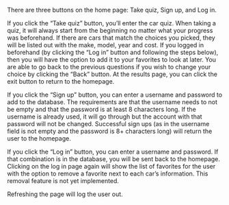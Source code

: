 There are three buttons on the home page: Take quiz, Sign up, and Log in.


If you click the “Take quiz” button, you’ll enter the car quiz. When taking a quiz, it will always start from the beginning no matter what your progress was beforehand. If there are cars that match the choices you picked, they will be listed out with the make, model, year and cost. If you logged in beforehand (by clicking the “Log in” button and following the steps below), then you will have the option to add it to your favorites to look at later. You are able to go back to the previous questions if you wish to change your choice by clicking the “Back” button. At the results page, you can click the exit button to return to the homepage.


If you click the “Sign up” button, you can enter a username and password to add to the database. The requirements are that the username needs to not be empty and that the password is at least 8 characters long. If the username is already used, it will go through but the account with that password will not be changed. Successful sign ups (as in the username field is not empty and the password is 8+ characters long) will return the user to the homepage.


If you click the “Log in” button, you can enter a username and password. If that combination is in the database, you will be sent back to the homepage. Clicking on the log in page again will show the list of favorites for the user with the option to remove a favorite next to each car’s information. This removal feature is not yet implemented.


Refreshing the page will log the user out.